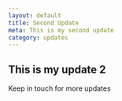 ```yaml
---
layout: default
title: Second Update
meta: This is my second update
category: updates
---
```


## This is my update 2

Keep in touch for more updates